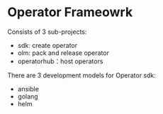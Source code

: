# Operator Frameowrk 

Consists of 3 sub-projects:

- sdk: create operator
- olm: pack and release operator
- operatorhub：host operators

There are 3 development models for Operator sdk:

- ansible
- golang
- helm
